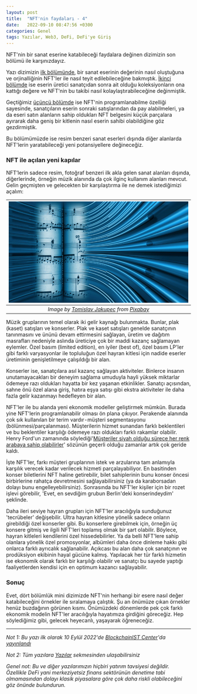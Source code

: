 ```yaml
---
layout: post
title:  "NFT'nin faydaları - 4"
date:   2022-09-10 08:47:56 +0300
categories: Genel
tags: Yazılar, Web3, DeFi, DeFi'ye Giriş
---
```


NFT'nin bir sanat eserine katabileceği faydalara değinen dizimizin son bölümü ile karşınızdayız. 

Yazı dizimizin [ilk bölümünde](/genel/2022/08/10/nftnin-faydalari-III.html), bir sanat eserinin değerinin nasıl oluştuğuna ve orjinalliğinin NFT'ler ile nasıl teyit edilebileceğine bakmıştık. [İkinci bölümde]() ise eserin üretici sanatçıdan sonra ait olduğu koleksiyonların ona kattığı değere ve NFT'nin bu takibi nasıl kolaylaştırabileceğine değinmiştik. 

Geçtiğimiz [üçüncü bölümde]() ise NFT'nin programlanabilme özelliği sayesinde, sanatçıların eserin sonraki satışlarından da pay alabilmeleri, ya da eseri satın alanların sahip oldukları NFT belgesini küçük parçalara ayırarak daha geniş bir kitlenin nasıl eserin sahibi olabildiğine göz gezdirmiştik.

Bu bölümümüzde ise resim benzeri sanat eserleri dışında diğer alanlarda NFT'lerin yaratabileceği yeni potansiyellere değineceğiz. 

### NFT ile açılan yeni kapılar

NFT’lerin sadece resim, fotoğraf benzeri ilk akla gelen sanat alanları dışında, diğerlerinde, örneğin müzik alanında da çok ilginç kullanım alanları mevcut. Gelin geçmişten ve gelecekten bir karşılaştırma ile ne demek istediğimizi açalım: 

|![notes](/assets/music-5110528_800.jpg)|
|:--:| 
| *Image by [Tomislav Jakupec](https://pixabay.com/users/tommyvideo-3092371/) from [Pixabay](https://pixabay.com/)*|

Müzik gruplarının temel olarak iki gelir kaynağı bulunmakta. Bunlar, plak (kaset) satışları ve konserler. Plak ve kaset satışları genelde sanatçının tanınmasını ve ününü devam ettirmesini sağlayan, üretim ve dağıtım masrafları nedeniyle aslında üreticiye çok bir maddi kazanç sağlamayan eylemler. Özel basım (limited edition), en iyiler (best of), özel basım LP'ler gibi farklı varyasyonlar ile topluluğun özel hayran kitlesi için nadide eserler üretiminin genişletilmeye çalışıldığı bir alan.

Konserler ise, sanatçılara asıl kazanç sağlayan aktiviteler. Binlerce insanın unutamayacakları bir deneyim sağlama umuduyla hayli yüksek miktarlar ödemeye razı oldukları hayatta bir kez yaşanan etkinlikler. Sanatçı açısından, sahne önü özel alana giriş, hatıra eşya satışı gibi ekstra aktiviteler ile daha fazla gelir kazanmayı hedefleyen bir alan.

NFT'ler ile bu alanda yeni ekonomik modeller geliştirmek mümkün. Burada yine NFT'lerin programlanabilir olması ön plana çıkıyor. Perakende alanında çok sık kullanılan bir terim vardır - müşteri segmentasyonu (bölünmesi/parçalanması). Müşterilerin hizmet sunandan farklı beklentileri ve bu beklentiler karşılığı ödemeye razı oldukları farklı rakamlar olabilir. Henry Ford'un zamanında söylediği'[Müşteriler siyah olduğu sürece her renk arabaya sahip olabilirler](https://www.goodreads.com/quotes/23494-any-customer-can-have-a-car-painted-any-colour-that)' sözünün geçerli olduğu zamanlar artık çok geride kaldı.  

İşte NFT'ler, farkı müşteri gruplarının istek ve arzularına tam anlamıyla karşılık verecek kadar verilecek hizmeti parçalayabiliyor. En basitinden konser biletlerini NFT haline getirebilir, bilet sahiplerinin bunu konser öncesi birbirlerine rahatça devretmesini sağlayabilirsiniz (ya da karaborsadan dolayı bunu engelleyebilirsiniz). Sonrasında bu NFT'ler kişiler için bir rozet işlevi görebilir, 'Evet, en sevdiğim grubun Berlin'deki konserindeydim' şeklinde.  

Daha ileri seviye hayran grupları için NFT'ler aracılığıyla sunduğunuz 'tecrübeler' değişebilir. Ultra hayran kitlesine yönelik sadece onların girebildiği özel konserler gibi. Bu konserlere girebilmek için, örneğin üç konsere gitmiş ve ilgili NFT'leri toplamış olmak bir şart olabilir. Böylece, hayran kitleleri kendilerini özel hissedebilirler. Ya da belli NFT'lere sahip olanlara yönelik özel promosyonlar, albümleri daha önce dinleme hakkı gibi onlarca farklı ayrıcalık sağlanabilir. Açıkcası bu alan daha çok sanatçının ve prodüksiyon ekibinin hayal gücüne kalmış. Yapılacak her tür farklı hizmetin ise ekonomik olarak farklı bir karşılığı olabilir ve sanatçı bu sayede yaptığı faaliyetlerden kendisi için en optimum kazancı sağlayabilir. 

### Sonuç
Evet, dört bölümlük mini dizimizde NFT'nin herhangi bir esere nasıl değer katabileceğini örnekler ile sıralamaya çalıştık. Şu an önümüze çıkan örnekler henüz buzdağının görünen kısmı. Önümüzdeki dönemlerde pek çok farklı ekonomik modelin NFT'ler aracılığıyla hayatımıza girdiğini göreceğiz. Hep söylediğimiz gibi, gelecek heyecanlı, yaşayarak öğreneceğiz. 

---

*Not 1: Bu yazı ilk olarak 10 Eylül 2022'de [BlockchainIST Center](https://medium.com/blockchainist-center)'da [yayınlandı](https://medium.com/blockchainist-center/nftnin-faydalar%C4%B1-iv-6f01155b5d8e)*

*Not 2: Tüm yazılara [Yazılar](/articles/) sekmesinden ulaşabilirsiniz*

*Genel not: Bu ve diğer yazılarımızın hiçbiri yatırım tavsiyesi değildir. Özellikle DeFi yani merkeziyetsiz finans sektörünün denetime tabi olmamasından dolayı klasik piyasalara göre çok daha riskli olabileceğini göz önünde bulundurun.* 
